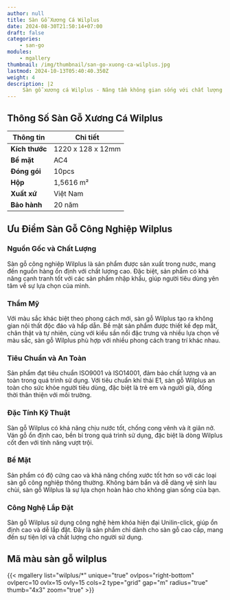 ```yaml
---
author: null
title: Sàn Gỗ Xương Cá Wilplus
date: 2024-08-30T21:50:14+07:00
draft: false
categories:
    - san-go
modules:
    - mgallery
thumbnail: /img/thumbnail/san-go-xuong-ca-wilplus.jpg
lastmod: 2024-10-13T05:40:40.350Z
weight: 4
description: |2
     Sàn gỗ xương cá Wilplus - Nâng tầm không gian sống với chất lượng vượt trội. Chống nước tuyệt đối, dễ lau chùi. Đa dạng mẫu mã, phù hợp mọi phong cách.
---
```

## Thông Số Sàn Gỗ Xương Cá Wilplus
| **Thông tin**        | **Chi tiết**              |
|----------------------|---------------------------|
| **Kích thước**       | 1220 x 128 x 12mm        |
| **Bề mặt**           | AC4                       |
| **Đóng gói**         | 10pcs                     |
| **Hộp**              | 1,5616 m²                 |
| **Xuất xứ**         | Việt Nam                  |
| **Bảo hành**         | 20 năm                    |

## Ưu Điểm Sàn Gỗ Công Nghiệp Wilplus

### Nguồn Gốc và Chất Lượng
Sàn gỗ công nghiệp Wilplus là sản phẩm được sản xuất trong nước, mang đến nguồn hàng ổn định với chất lượng cao. Đặc biệt, sản phẩm có khả năng cạnh tranh tốt với các sản phẩm nhập khẩu, giúp người tiêu dùng yên tâm về sự lựa chọn của mình.

### Thẩm Mỹ
Với màu sắc khác biệt theo phong cách mới, sàn gỗ Wilplus tạo ra không gian nội thất độc đáo và hấp dẫn. Bề mặt sản phẩm được thiết kế đẹp mắt, chân thật và tự nhiên, cùng với kiểu sần nổi đặc trưng và nhiều lựa chọn về màu sắc, sàn gỗ Wilplus phù hợp với nhiều phong cách trang trí khác nhau.

### Tiêu Chuẩn và An Toàn
Sản phẩm đạt tiêu chuẩn ISO9001 và ISO14001, đảm bảo chất lượng và an toàn trong quá trình sử dụng. Với tiêu chuẩn khí thải E1, sàn gỗ Wilplus an toàn cho sức khỏe người tiêu dùng, đặc biệt là trẻ em và người già, đồng thời thân thiện với môi trường.

### Đặc Tính Kỹ Thuật
Sàn gỗ Wilplus có khả năng chịu nước tốt, chống cong vênh và ít giãn nở. Ván gỗ ổn định cao, bền bỉ trong quá trình sử dụng, đặc biệt là dòng Wilplus cốt đen với tính năng vượt trội.

### Bề Mặt
Sản phẩm có độ cứng cao và khả năng chống xước tốt hơn so với các loại sàn gỗ công nghiệp thông thường. Không bám bẩn và dễ dàng vệ sinh lau chùi, sàn gỗ Wilplus là sự lựa chọn hoàn hảo cho không gian sống của bạn.

### Công Nghệ Lắp Đặt
Sàn gỗ Wilplus sử dụng công nghệ hèm khóa hiện đại Unilin-click, giúp ổn định cao và dễ lắp đặt. Đây là sản phẩm chỉ dành cho sàn gỗ cao cấp, mang đến sự tiện lợi và chất lượng cho người sử dụng.

## Mã màu sàn gỗ wilplus

{{< mgallery list="wilplus/*" unique="true" ovlpos="right-bottom" ovlperc=10 ovlx=15 ovly=15 cols=2 type="grid" gap="m" radius="true" thumb="4x3" zoom="true" >}}